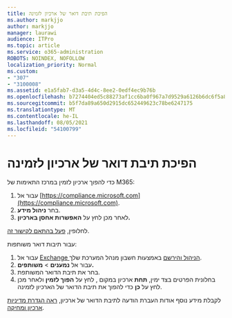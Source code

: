 ```yaml
---
title: הפיכת תיבת דואר של ארכיון לזמינה
ms.author: markjjo
author: markjjo
manager: laurawi
audience: ITPro
ms.topic: article
ms.service: o365-administration
ROBOTS: NOINDEX, NOFOLLOW
localization_priority: Normal
ms.custom:
- "307"
- "3100008"
ms.assetid: e1a5fab7-d3a5-4d4c-8ee2-0edf4ec9b76b
ms.openlocfilehash: b7274404ed5c88273af1cc6ba0f967a7d9529a6126b6dc6f5a8e9561f0b77418
ms.sourcegitcommit: b5f7da89a650d2915dc652449623c78be6247175
ms.translationtype: MT
ms.contentlocale: he-IL
ms.lasthandoff: 08/05/2021
ms.locfileid: "54100799"
---
```

# <a name="enable-an-archive-mailbox"></a>הפיכת תיבת דואר של ארכיון לזמינה

כדי להפוך ארכיון לזמין במרכז התאימות של M365:

1. עבור אל [https://compliance.microsoft.com](https://compliance.microsoft.com).
2. בחר **ניהול מידע**.
3. לאחר מכן לחץ על **האפשרות אחסן בארכיון.**

לחלופין, [פעל בהתאם לקישור זה](https://sip.compliance.microsoft.com/informationgovernance?viewid=archive).  

עבור תיבות דואר משותפות:

1. עבור אל [Exchange הניהול והירשם](https://outlook.office365.com/ecp) באמצעות חשבון מנהל המערכת שלך.
2. עבור אל **נמענים**  >  **משותפים.**
3. בחר את תיבת הדואר המשותפת.
4. בחלונית הפרטים בצד ימין, **תחת** ארכיון במקום , לחץ על **הפוך לזמין** ולאחר מכן לחץ על **כן** כדי להפוך את תיבת הדואר של הארכיון לזמינה.

לקבלת מידע נוסף אודות העברת הודעה לתיבת הדואר של ארכיון, [ראה הגדרת מדיניות ארכיון ומחיקה](https://docs.microsoft.com//office365/securitycompliance/set-up-an-archive-and-deletion-policy-for-mailboxes).
